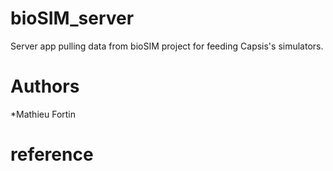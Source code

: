 # bioSIM_server
Server app pulling data from bioSIM project for feeding Capsis's simulators.

# Authors
*Mathieu Fortin

# reference

